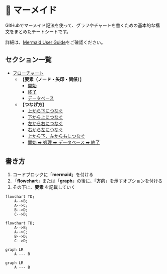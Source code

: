 # 📌 マーメイド

GitHubでマーメイド記法を使って、グラフやチャートを書くための基本的な構文をまとめたチートシートです。

詳細は、[Mermaid User Guide](https://mermaid.js.org/intro/getting-started.html)をご確認ください。

## セクション一覧

- [フローチャート](./mermaid/flowchart)
  - 【**要素（ノード・矢印・関係）**】
    - [開始](./mermaid/flowchart/start.md)
    - [終了](./mermaid/flowchart/stop.md)
    - [データベース](./mermaid/flowchart/database.md)
  - 【**つなげ方**】
    - [上から下につなぐ](./mermaid/flowchart/top-to-down.md)
    - [下から上につなぐ](./mermaid/flowchart/bottom-to-top.md)
    - [左から右につなぐ](./mermaid/flowchart/left-to-right.md)
    - [右から左につなぐ](./mermaid/flowchart/right-to-left.md)
    - [上から下、左から右につなぐ](./mermaid/flowchart/top-to-down-and-left-to-right.md)
    - [開始 :arrow_right: 処理 :arrow_right: データベース :arrow_right: 終了](./mermaid/flowchart/start-process-databse-end.md)
 

## 書き方
1. コードブロックに「**mermaid**」を付ける
2. 「**flowchart**」または「**graph**」の後に、「**方向**」を示すオプションを付ける
3. その下に、**要素** を記載していく


```
flowchart TD;
    A-->B;
    A-->C;
    B-->D;
    C-->D;
```

```mermaid
flowchart TD;
    A-->B;
    A-->C;
    B-->D;
    C-->D;
```

```
graph LR
    A --- B
```

```mermaid
graph LR
    A --- B
```
